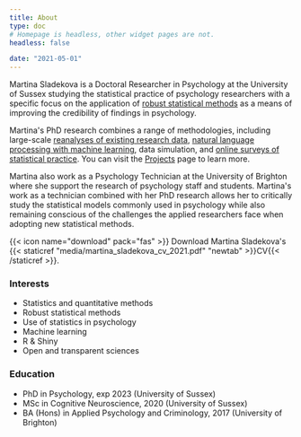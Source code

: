 ```yaml
---
title: About
type: doc
# Homepage is headless, other widget pages are not.
headless: false

date: "2021-05-01"
---
```



Martina Sladekova is a Doctoral Researcher in Psychology at the University of Sussex studying the statistical practice of psychology researchers with a specific focus on the application of [robust statistical methods](/project_info/proj_robust) as a means of improving the credibility of findings in psychology. 

Martina's PhD research combines a range of methodologies, including large-scale [reanalyses of existing research data](/project_info/proj_shape_of_data), [natural language processing with machine learning](/project_info/proj_nlp), data simulation, and [online surveys of statistical practice](/project_info/proj_stats_practice). You can visit the [Projects](/project/) page to learn more. 

Martina also work as a Psychology Technician at the University of Brighton where she support the research of psychology staff and students. Martina's work as a technician combined with her PhD research allows her to critically study the statistical models commonly used in psychology while also remaining conscious of the challenges the applied researchers face when adopting new statistical methods. 

{{< icon name="download" pack="fas" >}} Download Martina Sladekova's {{< staticref "media/martina_sladekova_cv_2021.pdf" "newtab" >}}CV{{< /staticref >}}.


### Interests
- Statistics and quantitative methods
- Robust statistical methods
- Use of statistics in psychology
- Machine learning
- R & Shiny
- Open and transparent sciences

### Education
- PhD in Psychology, exp 2023 (University of Sussex)
- MSc in Cognitive Neuroscience, 2020 (University of Sussex)
- BA (Hons) in Applied Psychology and Criminology, 2017 (University of Brighton)